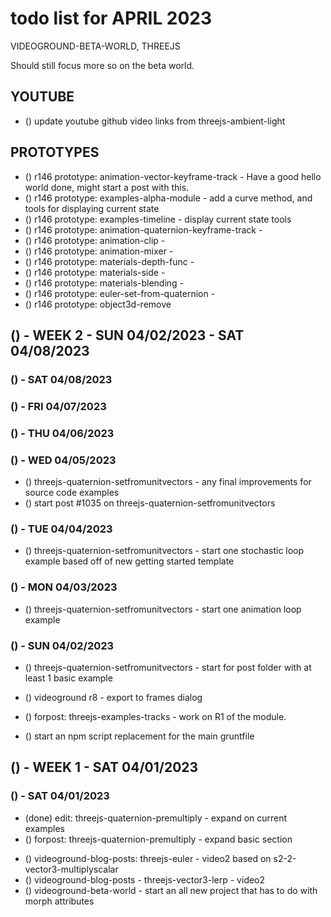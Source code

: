 # todo list for APRIL 2023

VIDEOGROUND-BETA-WORLD, THREEJS

Should still focus more so on the beta world.

## YOUTUBE
* () update youtube github video links from threejs-ambient-light

## PROTOTYPES
* () r146 prototype: animation-vector-keyframe-track - Have a good hello world done, might start a post with this.
* () r146 prototype: examples-alpha-module - add a curve method, and tools for displaying current state
* () r146 prototype: examples-timeline - display current state tools
* () r146 prototype: animation-quaternion-keyframe-track -
* () r146 prototype: animation-clip -
* () r146 prototype: animation-mixer -
* () r146 prototype: materials-depth-func -
* () r146 prototype: materials-side - 
* () r146 prototype: materials-blending - 
* () r146 prototype: euler-set-from-quaternion -
* () r146 prototype: object3d-remove 

<!-------- ----------
-- WEEK 2
---------- --------->
## () - WEEK 2 - SUN 04/02/2023 - SAT 04/08/2023

### () - SAT 04/08/2023

### () - FRI 04/07/2023


### () - THU 04/06/2023


### () - WED 04/05/2023
<!-- forpost/new -->
* () threejs-quaternion-setfromunitvectors - any final improvements for source code examples
* () start post #1035 on threejs-quaternion-setfromunitvectors

### () - TUE 04/04/2023
<!-- forpost/new -->
* () threejs-quaternion-setfromunitvectors - start one stochastic loop example based off of new getting started template

### () - MON 04/03/2023
<!-- forpost/new -->
* () threejs-quaternion-setfromunitvectors - start one animation loop example

### () - SUN 04/02/2023
<!-- forpost/new -->
* () threejs-quaternion-setfromunitvectors - start for post folder with at least 1 basic example

<!-- videoground R8 -->
* () videoground r8 - export to frames dialog
<!-- forpost/tracks r1 and demos -->
* () forpost: threejs-examples-tracks - work on R1 of the module.
<!-- blog_posts npm script -->
* () start an npm script replacement for the main gruntfile 

<!-------- ----------
-- WEEK 1
---------- --------->
## () - WEEK 1 - SAT 04/01/2023

### () - SAT 04/01/2023
<!-- forpost/edit -->
* (done) edit: threejs-quaternion-premultiply - expand on current examples
* () forpost: threejs-quaternion-premultiply - expand basic section
<!-- videoground-content -->
* () videoground-blog-posts: threejs-euler - video2 based on s2-2-vector3-multiplyscalar
* () videoground-blog-posts - threejs-vector3-lerp - video2
* () videoground-beta-world - start an all new project that has to do with morph attributes

